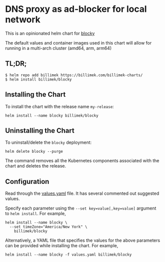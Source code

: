 # DNS proxy as ad-blocker for local network

This is an opinionated helm chart for [blocky](https://github.com/0xERR0R/blocky) 

The default values and container images used in this chart will allow for running in a multi-arch cluster (amd64, arm, arm64)

## TL;DR;

```shell
$ helm repo add billimek https://billimek.com/billimek-charts/
$ helm install billimek/blocky
```

## Installing the Chart

To install the chart with the release name `my-release`:

```console
helm install --name blocky billimek/blocky
```

## Uninstalling the Chart

To uninstall/delete the `blocky` deployment:

```console
helm delete blocky --purge
```

The command removes all the Kubernetes components associated with the chart and deletes the release.

## Configuration

Read through the [values.yaml](https://github.com/billimek/billimek-charts/blob/master/charts/blocky/values.yaml) file. It has several commented out suggested values.

Specify each parameter using the `--set key=value[,key=value]` argument to `helm install`. For example,

```console
helm install --name blocky \
  --set timeZone="America/New York" \
    billimek/blocky
```

Alternatively, a YAML file that specifies the values for the above parameters can be provided while installing the chart. For example,

```console
helm install --name blocky -f values.yaml billimek/blocky
```
